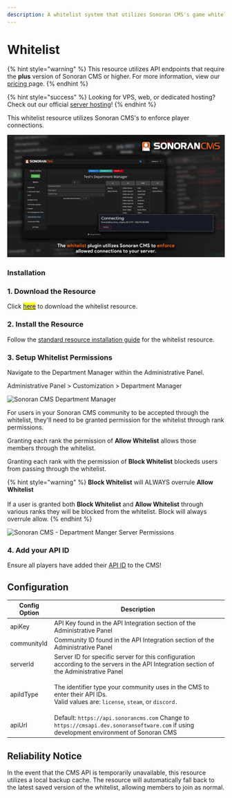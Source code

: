 ```yaml
---
description: A whitelist system that utilizes Sonoran CMS's game whitelist system.
---
```


# Whitelist

{% hint style="warning" %}
This resource utilizes API endpoints that require the **plus** version of Sonoran CMS or higher. For more information, view our [pricing ](broken-reference)page.
{% endhint %}

{% hint style="success" %}
Looking for VPS, web, or dedicated hosting? Check out our official [server hosting](../../../../other-products/server-hosting.md)!
{% endhint %}

This whitelist resource utilizes Sonoran CMS's to enforce player connections.

![Sonoran CMS - Whitelist](../../../../.gitbook/assets/CMS-WL.png)

### Installation

### 1. Download the Resource

Click [<mark style="color:blue;">here</mark>](https://github.com/Sonoran-Software/sonoran\_whitelist) to download the whitelist resource.

### 2. Install the Resource

Follow the [standard resource installation guide](../gta-rp-resource-installation/) for the whitelist resource.

### 3. Setup Whitelist Permissions

Navigate to the Department Manager within the Administrative Panel.

Administrative Panel > Customization > Department Manager

![Sonoran CMS Department Manager](https://i.imgur.com/1x7EHpI.png)

For users in your Sonoran CMS community to be accepted through the whitelist, they'll need to be granted permission for the whitelist through rank permissions.

Granting each rank the permission of **Allow Whitelist** allows those members through the whitelist.

Granting each rank with the permission of **Block Whitelist** blockeds users from passing through the whitelist.

{% hint style="warning" %}
**Block Whitelist** will ALWAYS overrule **Allow Whitelist**\
\
If a user is granted both **Block Whitelist** and **Allow Whitelist** through various ranks they will be blocked from the whitelist. Block will always overrule allow.
{% endhint %}

![Sonoran CMS - Department Manger Server Permissions](https://i.imgur.com/yBjp7ZA.png)

### 4. Add your API ID

Ensure all players have added their [API ID](../../../../developer-api-documentation/api-integration/getting-started/api-id-system.md) to the CMS!

## Configuration

| Config Option | Description                                                                                                                                                               |
| ------------- | ------------------------------------------------------------------------------------------------------------------------------------------------------------------------- |
| apiKey        | API Key found in the API Integration section of the Administrative Panel                                                                                                  |
| communityId   | Community ID found in the API Integration section of the Administrative Panel                                                                                             |
| serverId      | Server ID for specific server for this configuration according to the servers in the API Integration section of the Administrative Panel                                  |
| apiIdType     | <p>The identifier type your community uses in the CMS to enter their API IDs.<br>Valid values are: <code>license</code>, <code>steam</code>, or <code>discord.</code></p> |
| apiUrl        | Default: `https://api.sonorancms.com` Change to `https://cmsapi.dev.sonoransoftware.com` if using development environment of Sonoran CMS                                  |

## Reliability Notice

In the event that the CMS API is temporarily unavailable, this resource utilizes a local backup cache. The resource will automatically fall back to the latest saved version of the whitelist, allowing members to join as normal.
